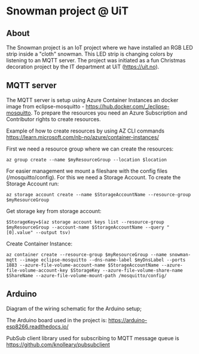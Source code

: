 # Snowman project @ UiT

## About

The Snowman project is an IoT project where we have installed an RGB LED strip inside a "cloth" snowman. This LED strip is changing colors by listening to an MQTT server. The project was initiated as a fun Christmas decoration project by the IT department at UiT (https://uit.no).

## MQTT server

The MQTT server is setup using Azure Container Instances an docker image from eclipse-mosquitto - https://hub.docker.com/_/eclipse-mosquitto. To prepare the resources you need an Azure Subscription and Contributor rights to create resources.

Example of how to create resources by using AZ CLI commands
<https://learn.microsoft.com/nb-no/azure/container-instances/>

First we need a resource group where we can create the resources:

    az group create --name $myResourceGroup --location $location

For easier management we mount a fileshare with the config files (/mosquitto/config). For this we need a Storage Account. To create the Storage Account run:

    az storage account create --name $StorageAccountName --resource-group $myResourceGroup

Get storage key from storage account:

    $StorageKey=$(az storage account keys list --resource-group $myResourceGroup --account-name $StorageAccountName --query "[0].value" --output tsv)

Create Container Instance:

    az container create --resource-group $myResourceGroup --name snowman-mqtt --image eclipse-mosquitto --dns-name-label $myDnsLabel --ports 1883 --azure-file-volume-account-name $StorageAccountName --azure-file-volume-account-key $StorageKey --azure-file-volume-share-name $ShareName --azure-file-volume-mount-path /mosquitto/config/

## Arduino

Diagram of the wiring schematic for the Arduino setup;

The Arduino board used in the project is: <https://arduino-esp8266.readthedocs.io/>

PubSub client library used for subscribing to MQTT message queue is <https://github.com/knolleary/pubsubclient>
